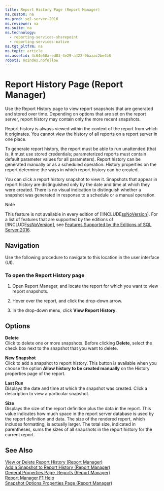 ```yaml
---
title: Report History Page (Report Manager)
ms.custom: na
ms.prod: sql-server-2016
ms.reviewer: na
ms.suite: na
ms.technology: 
  - reporting-services-sharepoint
  - reporting-services-native
ms.tgt_pltfrm: na
ms.topic: article
ms.assetid: 4c64e58a-ed83-4e29-a422-9baaac2be4b8
robots: noindex,nofollow
---
```

# Report History Page (Report Manager)
  Use the Report History page to view report snapshots that are generated and stored over time. Depending on options that are set on the report server, report history may contain only the more recent snapshots.  
  
 Report history is always viewed within the context of the report from which it originates. You cannot view the history of all reports on a report server in one place.  
  
 To generate report history, the report must be able to run unattended (that is, it must use stored credentials; parameterized reports must contain default parameter values for all parameters). Report history can be generated manually or as a scheduled operation. History properties on the report determine the ways in which report history can be created.  
  
 You can click a report history snapshot to view it. Snapshots that appear in report history are distinguished only by the date and time at which they were created. There is no visual indication to distinguish whether a snapshot was generated in response to a schedule or a manual operation.  
  
> [!NOTE]  
>  This feature is not available in every edition of [!INCLUDE[ssNoVersion](../../Topics/TopicNameContainA/includes/ssNoVersion_md.md)]. For a list of features that are supported by the editions of [!INCLUDE[ssNoVersion](../../Topics/TopicNameContainA/includes/ssNoVersion_md.md)], see [Features Supported by the Editions of SQL Server 2016](../../Topics/TopicNameNotContainA/Features-Supported-by-the-Editions-of-SQL-Server-2016.md).  
  
## Navigation  
 Use the following procedure to navigate to this location in the user interface (UI).  
  
### To open the Report History page  
  
1.  Open Report Manager, and locate the report for which you want to view report snapshots.  
  
2.  Hover over the report, and click the drop-down arrow.  
  
3.  In the drop-down menu, click **View Report History**.  
  
## Options  
 **Delete**  
 Click to delete one or more snapshots. Before clicking **Delete**, select the check box next to the snapshot that you want to delete.  
  
 **New Snapshot**  
 Click to add a snapshot to report history. This button is available when you choose the option **Allow history to be created manually** on the History properties page of the report.  
  
 **Last Run**  
 Displays the date and time at which the snapshot was created. Click a description to view a particular snapshot.  
  
 **Size**  
 Displays the size of the report definition plus the data in the report. This value indicates how much space in the report server database is used by the report definition and data. The size of the rendered report, which includes formatting, is actually larger. The total size, indicated in parentheses, sums the sizes of all snapshots in the report history for the current report.  
  
## See Also  
 [View or Delete Report History (Report Manager)](assetId:///44cb1e6f-a6b8-498a-8e8b-ca28e7ab1007)   
 [Add a Snapshot to Report History &#40;Report Manager&#41;](../../Topics/TopicNameContainA/Add-a-Snapshot-to-Report-History--Report-Manager-.md)   
 [General Properties Page, Reports &#40;Report Manager&#41;](../../Topics/TopicNameNotContainA/General-Properties-Page--Reports--Report-Manager-.md)   
 [Report Manager F1 Help](../../Topics/TopicNameNotContainA/Report-Manager-F1-Help.md)   
 [Snapshot Options Properties Page &#40;Report Manager&#41;](../../Topics/TopicNameNotContainA/Snapshot-Options-Properties-Page--Report-Manager-.md)  
  
  